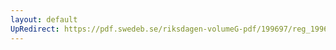 ```yaml
---
layout: default
UpRedirect: https://pdf.swedeb.se/riksdagen-volumeG-pdf/199697/reg_199697/reg_199697_0432.pdf
---
```

